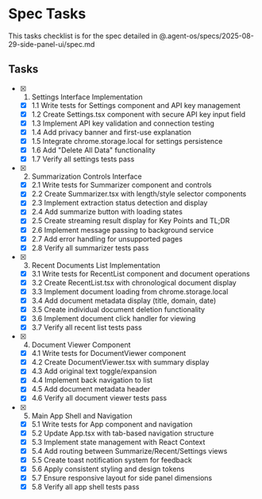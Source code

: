 # Spec Tasks

This tasks checklist is for the spec detailed in @.agent-os/specs/2025-08-29-side-panel-ui/spec.md

## Tasks

- [x] 1. Settings Interface Implementation
  - [x] 1.1 Write tests for Settings component and API key management
  - [x] 1.2 Create Settings.tsx component with secure API key input field
  - [x] 1.3 Implement API key validation and connection testing
  - [x] 1.4 Add privacy banner and first-use explanation
  - [x] 1.5 Integrate chrome.storage.local for settings persistence
  - [x] 1.6 Add "Delete All Data" functionality
  - [x] 1.7 Verify all settings tests pass

- [x] 2. Summarization Controls Interface
  - [x] 2.1 Write tests for Summarizer component and controls
  - [x] 2.2 Create Summarizer.tsx with length/style selector components
  - [x] 2.3 Implement extraction status detection and display
  - [x] 2.4 Add summarize button with loading states
  - [x] 2.5 Create streaming result display for Key Points and TL;DR
  - [x] 2.6 Implement message passing to background service
  - [x] 2.7 Add error handling for unsupported pages
  - [x] 2.8 Verify all summarizer tests pass

- [x] 3. Recent Documents List Implementation
  - [x] 3.1 Write tests for RecentList component and document operations
  - [x] 3.2 Create RecentList.tsx with chronological document display
  - [x] 3.3 Implement document loading from chrome.storage.local
  - [x] 3.4 Add document metadata display (title, domain, date)
  - [x] 3.5 Create individual document deletion functionality
  - [x] 3.6 Implement document click handler for viewing
  - [x] 3.7 Verify all recent list tests pass

- [x] 4. Document Viewer Component
  - [x] 4.1 Write tests for DocumentViewer component
  - [x] 4.2 Create DocumentViewer.tsx with summary display
  - [x] 4.3 Add original text toggle/expansion
  - [x] 4.4 Implement back navigation to list
  - [x] 4.5 Add document metadata header
  - [x] 4.6 Verify all document viewer tests pass

- [x] 5. Main App Shell and Navigation
  - [x] 5.1 Write tests for App component and navigation
  - [x] 5.2 Update App.tsx with tab-based navigation structure
  - [x] 5.3 Implement state management with React Context
  - [x] 5.4 Add routing between Summarize/Recent/Settings views
  - [x] 5.5 Create toast notification system for feedback
  - [x] 5.6 Apply consistent styling and design tokens
  - [x] 5.7 Ensure responsive layout for side panel dimensions
  - [x] 5.8 Verify all app shell tests pass
